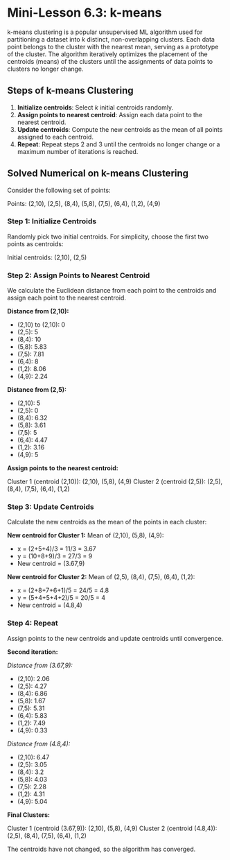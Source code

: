 # Mini-Lesson 6.3: k-means

k-means clustering is a popular unsupervised ML algorithm used for partitioning a dataset into *k* distinct, non-overlapping clusters. Each data point belongs to the cluster with the nearest mean, serving as a prototype of the cluster. The algorithm iteratively optimizes the placement of the centroids (means) of the clusters until the assignments of data points to clusters no longer change.

## Steps of k-means Clustering

1. **Initialize centroids**: Select *k* initial centroids randomly.
2. **Assign points to nearest centroid**: Assign each data point to the nearest centroid.
3. **Update centroids**: Compute the new centroids as the mean of all points assigned to each centroid.
4. **Repeat**: Repeat steps 2 and 3 until the centroids no longer change or a maximum number of iterations is reached.

## Solved Numerical on k-means Clustering

Consider the following set of points:

Points: (2,10), (2,5), (8,4), (5,8), (7,5), (6,4), (1,2), (4,9)

### Step 1: Initialize Centroids
Randomly pick two initial centroids. For simplicity, choose the first two points as centroids:

Initial centroids: (2,10), (2,5)

### Step 2: Assign Points to Nearest Centroid
We calculate the Euclidean distance from each point to the centroids and assign each point to the nearest centroid.

**Distance from (2,10):**
- (2,10) to (2,10): 0
- (2,5): 5
- (8,4): 10
- (5,8): 5.83
- (7,5): 7.81
- (6,4): 8
- (1,2): 8.06
- (4,9): 2.24

**Distance from (2,5):**
- (2,10): 5
- (2,5): 0
- (8,4): 6.32
- (5,8): 3.61
- (7,5): 5
- (6,4): 4.47
- (1,2): 3.16
- (4,9): 5

**Assign points to the nearest centroid:**

Cluster 1 (centroid (2,10)): (2,10), (5,8), (4,9)
Cluster 2 (centroid (2,5)): (2,5), (8,4), (7,5), (6,4), (1,2)

### Step 3: Update Centroids
Calculate the new centroids as the mean of the points in each cluster:

**New centroid for Cluster 1:**
Mean of (2,10), (5,8), (4,9):
- x = (2+5+4)/3 = 11/3 = 3.67
- y = (10+8+9)/3 = 27/3 = 9
- New centroid = (3.67,9)

**New centroid for Cluster 2:**
Mean of (2,5), (8,4), (7,5), (6,4), (1,2):
- x = (2+8+7+6+1)/5 = 24/5 = 4.8
- y = (5+4+5+4+2)/5 = 20/5 = 4
- New centroid = (4.8,4)

### Step 4: Repeat
Assign points to the new centroids and update centroids until convergence.

**Second iteration:**

*Distance from (3.67,9):*
- (2,10): 2.06
- (2,5): 4.27
- (8,4): 6.86
- (5,8): 1.67
- (7,5): 5.31
- (6,4): 5.83
- (1,2): 7.49
- (4,9): 0.33

*Distance from (4.8,4):*
- (2,10): 6.47
- (2,5): 3.05
- (8,4): 3.2
- (5,8): 4.03
- (7,5): 2.28
- (1,2): 4.31
- (4,9): 5.04

**Final Clusters:**

Cluster 1 (centroid (3.67,9)): (2,10), (5,8), (4,9)
Cluster 2 (centroid (4.8,4)): (2,5), (8,4), (7,5), (6,4), (1,2)

The centroids have not changed, so the algorithm has converged.